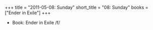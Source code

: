 +++
title = "2011-05-08: Sunday"
short_title = "08: Sunday"
books = ["Ender in Exile"]
+++


* Book: Ender in Exile /f/
